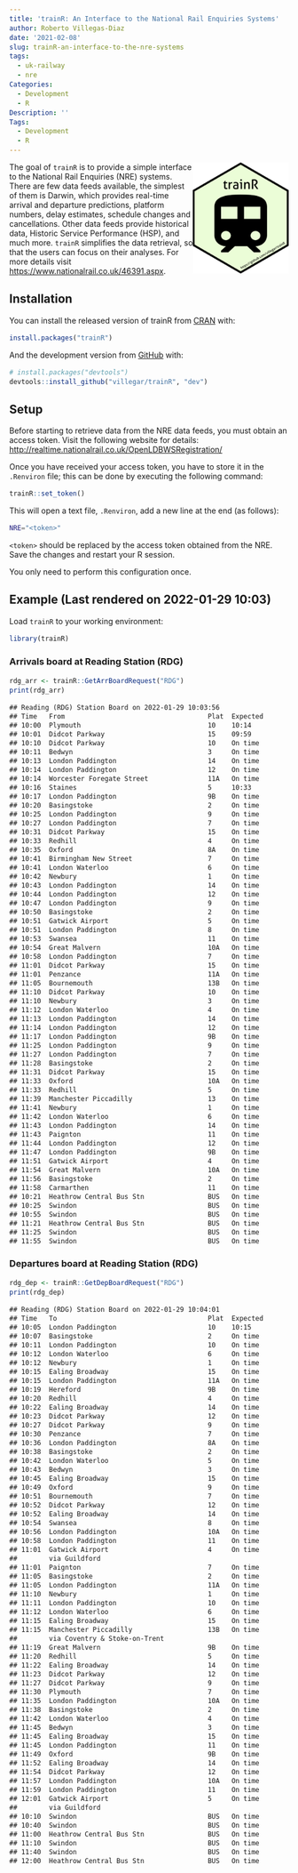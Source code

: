 ```yaml
---
title: 'trainR: An Interface to the National Rail Enquiries Systems'
author: Roberto Villegas-Diaz
date: '2021-02-08'
slug: trainR-an-interface-to-the-nre-systems
tags:
  - uk-railway
  - nre
Categories:
  - Development
  - R
Description: ''
Tags:
  - Development
  - R
---
```


<img src="https://raw.githubusercontent.com/villegar/trainR/main/inst/images/logo.png" alt="logo" align="right" height=200px/>

The goal of `trainR` is to provide a simple interface to the 
National Rail Enquiries (NRE) systems. There are few data feeds 
available, the simplest of them is Darwin, which provides real-time 
arrival and departure predictions, platform numbers, delay estimates, 
schedule changes and cancellations. Other data feeds provide historical 
data, Historic Service Performance (HSP), and much more. `trainR` 
simplifies the data retrieval, so that the users can focus on their 
analyses. For more details visit 
https://www.nationalrail.co.uk/46391.aspx.

## Installation

You can install the released version of trainR from [CRAN](https://CRAN.R-project.org) with:

``` r
install.packages("trainR")
```

And the development version from [GitHub](https://github.com/) with:

``` r
# install.packages("devtools")
devtools::install_github("villegar/trainR", "dev")
```

## Setup
Before starting to retrieve data from the NRE data feeds, you must obtain an access token. 
Visit the following website for details: http://realtime.nationalrail.co.uk/OpenLDBWSRegistration/

Once you have received your access token, you have to store it in the `.Renviron` file; this can be 
done by executing the following command:


```r
trainR::set_token()
```

This will open a text file, `.Renviron`, add a new line at the end (as follows):

```bash
NRE="<token>"
```

`<token>` should be replaced by the access token obtained from the NRE. Save the changes and restart 
your R session.

You only need to perform this configuration once.

## Example (Last rendered on 2022-01-29 10:03)

Load `trainR` to your working environment:

```r
library(trainR)
```

### Arrivals board at Reading Station (RDG)


```r
rdg_arr <- trainR::GetArrBoardRequest("RDG")
print(rdg_arr)
```

```
## Reading (RDG) Station Board on 2022-01-29 10:03:56
## Time   From                                    Plat  Expected
## 10:00  Plymouth                                10    10:14
## 10:01  Didcot Parkway                          15    09:59
## 10:10  Didcot Parkway                          10    On time
## 10:11  Bedwyn                                  3     On time
## 10:13  London Paddington                       14    On time
## 10:14  London Paddington                       12    On time
## 10:14  Worcester Foregate Street               11A   On time
## 10:16  Staines                                 5     10:33
## 10:17  London Paddington                       9B    On time
## 10:20  Basingstoke                             2     On time
## 10:25  London Paddington                       9     On time
## 10:27  London Paddington                       7     On time
## 10:31  Didcot Parkway                          15    On time
## 10:33  Redhill                                 4     On time
## 10:35  Oxford                                  8A    On time
## 10:41  Birmingham New Street                   7     On time
## 10:41  London Waterloo                         6     On time
## 10:42  Newbury                                 1     On time
## 10:43  London Paddington                       14    On time
## 10:44  London Paddington                       12    On time
## 10:47  London Paddington                       9     On time
## 10:50  Basingstoke                             2     On time
## 10:51  Gatwick Airport                         5     On time
## 10:51  London Paddington                       8     On time
## 10:53  Swansea                                 11    On time
## 10:54  Great Malvern                           10A   On time
## 10:58  London Paddington                       7     On time
## 11:01  Didcot Parkway                          15    On time
## 11:01  Penzance                                11A   On time
## 11:05  Bournemouth                             13B   On time
## 11:10  Didcot Parkway                          10    On time
## 11:10  Newbury                                 3     On time
## 11:12  London Waterloo                         4     On time
## 11:13  London Paddington                       14    On time
## 11:14  London Paddington                       12    On time
## 11:17  London Paddington                       9B    On time
## 11:25  London Paddington                       9     On time
## 11:27  London Paddington                       7     On time
## 11:28  Basingstoke                             2     On time
## 11:31  Didcot Parkway                          15    On time
## 11:33  Oxford                                  10A   On time
## 11:33  Redhill                                 5     On time
## 11:39  Manchester Piccadilly                   13    On time
## 11:41  Newbury                                 1     On time
## 11:42  London Waterloo                         6     On time
## 11:43  London Paddington                       14    On time
## 11:43  Paignton                                11    On time
## 11:44  London Paddington                       12    On time
## 11:47  London Paddington                       9B    On time
## 11:51  Gatwick Airport                         4     On time
## 11:54  Great Malvern                           10A   On time
## 11:56  Basingstoke                             2     On time
## 11:58  Carmarthen                              11    On time
## 10:21  Heathrow Central Bus Stn                BUS   On time
## 10:25  Swindon                                 BUS   On time
## 10:55  Swindon                                 BUS   On time
## 11:21  Heathrow Central Bus Stn                BUS   On time
## 11:25  Swindon                                 BUS   On time
## 11:55  Swindon                                 BUS   On time
```

### Departures board at Reading Station (RDG)


```r
rdg_dep <- trainR::GetDepBoardRequest("RDG")
print(rdg_dep)
```

```
## Reading (RDG) Station Board on 2022-01-29 10:04:01
## Time   To                                      Plat  Expected
## 10:05  London Paddington                       10    10:15
## 10:07  Basingstoke                             2     On time
## 10:11  London Paddington                       10    On time
## 10:12  London Waterloo                         6     On time
## 10:12  Newbury                                 1     On time
## 10:15  Ealing Broadway                         15    On time
## 10:15  London Paddington                       11A   On time
## 10:19  Hereford                                9B    On time
## 10:20  Redhill                                 4     On time
## 10:22  Ealing Broadway                         14    On time
## 10:23  Didcot Parkway                          12    On time
## 10:27  Didcot Parkway                          9     On time
## 10:30  Penzance                                7     On time
## 10:36  London Paddington                       8A    On time
## 10:38  Basingstoke                             2     On time
## 10:42  London Waterloo                         5     On time
## 10:43  Bedwyn                                  3     On time
## 10:45  Ealing Broadway                         15    On time
## 10:49  Oxford                                  9     On time
## 10:51  Bournemouth                             7     On time
## 10:52  Didcot Parkway                          12    On time
## 10:52  Ealing Broadway                         14    On time
## 10:54  Swansea                                 8     On time
## 10:56  London Paddington                       10A   On time
## 10:58  London Paddington                       11    On time
## 11:01  Gatwick Airport                         4     On time
##        via Guildford                           
## 11:01  Paignton                                7     On time
## 11:05  Basingstoke                             2     On time
## 11:05  London Paddington                       11A   On time
## 11:10  Newbury                                 1     On time
## 11:11  London Paddington                       10    On time
## 11:12  London Waterloo                         6     On time
## 11:15  Ealing Broadway                         15    On time
## 11:15  Manchester Piccadilly                   13B   On time
##        via Coventry & Stoke-on-Trent           
## 11:19  Great Malvern                           9B    On time
## 11:20  Redhill                                 5     On time
## 11:22  Ealing Broadway                         14    On time
## 11:23  Didcot Parkway                          12    On time
## 11:27  Didcot Parkway                          9     On time
## 11:30  Plymouth                                7     On time
## 11:35  London Paddington                       10A   On time
## 11:38  Basingstoke                             2     On time
## 11:42  London Waterloo                         4     On time
## 11:45  Bedwyn                                  3     On time
## 11:45  Ealing Broadway                         15    On time
## 11:45  London Paddington                       11    On time
## 11:49  Oxford                                  9B    On time
## 11:52  Ealing Broadway                         14    On time
## 11:54  Didcot Parkway                          12    On time
## 11:57  London Paddington                       10A   On time
## 11:59  London Paddington                       11    On time
## 12:01  Gatwick Airport                         5     On time
##        via Guildford                           
## 10:10  Swindon                                 BUS   On time
## 10:40  Swindon                                 BUS   On time
## 11:00  Heathrow Central Bus Stn                BUS   On time
## 11:10  Swindon                                 BUS   On time
## 11:40  Swindon                                 BUS   On time
## 12:00  Heathrow Central Bus Stn                BUS   On time
```

